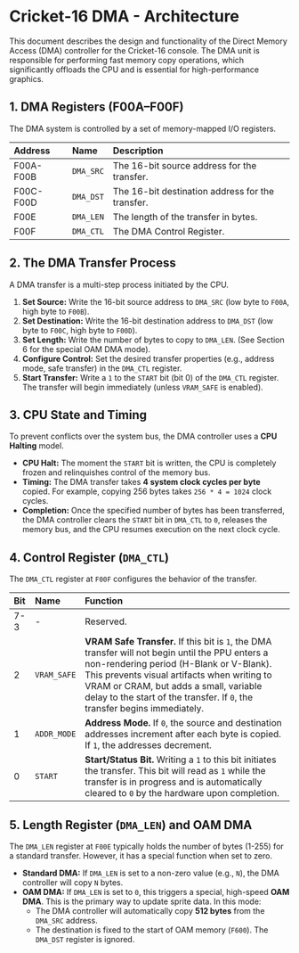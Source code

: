 # **Cricket-16 DMA - Architecture**

This document describes the design and functionality of the Direct Memory Access (DMA) controller for the Cricket-16 console. The DMA unit is responsible for performing fast memory copy operations, which significantly offloads the CPU and is essential for high-performance graphics.

## **1. DMA Registers (F00A–F00F)**

The DMA system is controlled by a set of memory-mapped I/O registers.

| Address   | Name        | Description                                      |
| :-------- | :---------- | :----------------------------------------------- |
| F00A-F00B | `DMA_SRC`   | The 16-bit source address for the transfer.      |
| F00C-F00D | `DMA_DST`   | The 16-bit destination address for the transfer. |
| F00E      | `DMA_LEN`   | The length of the transfer in bytes.             |
| F00F      | `DMA_CTL`   | The DMA Control Register.                        |

## **2. The DMA Transfer Process**

A DMA transfer is a multi-step process initiated by the CPU.

1.  **Set Source:** Write the 16-bit source address to `DMA_SRC` (low byte to `F00A`, high byte to `F00B`).
2.  **Set Destination:** Write the 16-bit destination address to `DMA_DST` (low byte to `F00C`, high byte to `F00D`).
3.  **Set Length:** Write the number of bytes to copy to `DMA_LEN`. (See Section 6 for the special OAM DMA mode).
4.  **Configure Control:** Set the desired transfer properties (e.g., address mode, safe transfer) in the `DMA_CTL` register.
5.  **Start Transfer:** Write a `1` to the `START` bit (bit 0) of the `DMA_CTL` register. The transfer will begin immediately (unless `VRAM_SAFE` is enabled).

## **3. CPU State and Timing**

To prevent conflicts over the system bus, the DMA controller uses a **CPU Halting** model.

-   **CPU Halt:** The moment the `START` bit is written, the CPU is completely frozen and relinquishes control of the memory bus.
-   **Timing:** The DMA transfer takes **4 system clock cycles per byte** copied. For example, copying 256 bytes takes `256 * 4 = 1024` clock cycles.
-   **Completion:** Once the specified number of bytes has been transferred, the DMA controller clears the `START` bit in `DMA_CTL` to `0`, releases the memory bus, and the CPU resumes execution on the next clock cycle.

## **4. Control Register (`DMA_CTL`)**

The `DMA_CTL` register at `F00F` configures the behavior of the transfer.

| Bit | Name        | Function                                                                                                                                                                 |
| :-- | :---------- | :----------------------------------------------------------------------------------------------------------------------------------------------------------------------- |
| 7-3 | -           | Reserved.                                                                                                                                                                |
| 2   | `VRAM_SAFE` | **VRAM Safe Transfer.** If this bit is `1`, the DMA transfer will not begin until the PPU enters a non-rendering period (H-Blank or V-Blank). This prevents visual artifacts when writing to VRAM or CRAM, but adds a small, variable delay to the start of the transfer. If `0`, the transfer begins immediately. |
| 1   | `ADDR_MODE` | **Address Mode.** If `0`, the source and destination addresses increment after each byte is copied. If `1`, the addresses decrement.                                         |
| 0   | `START`     | **Start/Status Bit.** Writing a `1` to this bit initiates the transfer. This bit will read as `1` while the transfer is in progress and is automatically cleared to `0` by the hardware upon completion. |

## **5. Length Register (`DMA_LEN`) and OAM DMA**

The `DMA_LEN` register at `F00E` typically holds the number of bytes (1-255) for a standard transfer. However, it has a special function when set to zero.

-   **Standard DMA:** If `DMA_LEN` is set to a non-zero value (e.g., `N`), the DMA controller will copy `N` bytes.
-   **OAM DMA:** If `DMA_LEN` is set to `0`, this triggers a special, high-speed **OAM DMA**. This is the primary way to update sprite data. In this mode:
    -   The DMA controller will automatically copy **512 bytes** from the `DMA_SRC` address.
    -   The destination is fixed to the start of OAM memory (`F600`). The `DMA_DST` register is ignored.
